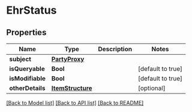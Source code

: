 # EhrStatus

## Properties
Name | Type | Description | Notes
------------ | ------------- | ------------- | -------------
**subject** | [**PartyProxy**](PartyProxy.md) |  | 
**isQueryable** | **Bool** |  | [default to true]
**isModifiable** | **Bool** |  | [default to true]
**otherDetails** | [**ItemStructure**](ItemStructure.md) |  | [optional] 

[[Back to Model list]](../README.md#documentation-for-models) [[Back to API list]](../README.md#documentation-for-api-endpoints) [[Back to README]](../README.md)


